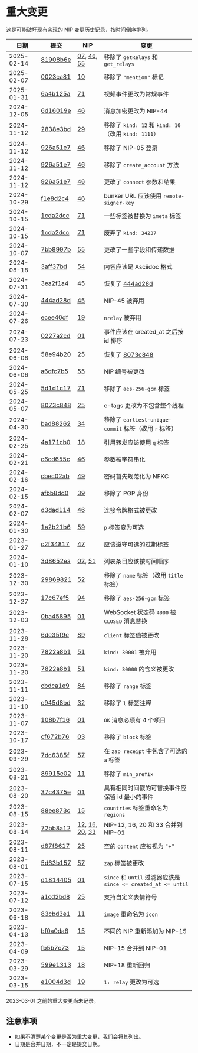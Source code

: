 # 重大变更

这是可能破坏现有实现的 NIP 变更历史记录，按时间倒序排列。

| 日期        | 提交      | NIP      | 变更 |
| ----------- | --------- | -------- | ------ |
| 2025-02-14  | [81908b6e](https://github.com/nostr-protocol/nips/commit/81908b6e) | [07](07.md), [46](46.md), [55](55.md) | 移除了 `getRelays` 和 `get_relays` |
| 2025-02-07  | [0023ca81](https://github.com/nostr-protocol/nips/commit/0023ca81) | [10](10.md) | 移除了 `"mention"` 标记 |
| 2025-01-31  | [6a4b125a](https://github.com/nostr-protocol/nips/commit/6a4b125a) | [71](71.md) | 视频事件更改为常规事件 |
| 2024-12-05  | [6d16019e](https://github.com/nostr-protocol/nips/commit/6d16019e) | [46](46.md) | 消息加密更改为 NIP-44 |
| 2024-11-12  | [2838e3bd](https://github.com/nostr-protocol/nips/commit/2838e3bd) | [29](29.md) | 移除了 `kind: 12` 和 `kind: 10`（改用 `kind: 1111`） |
| 2024-11-12  | [926a51e7](https://github.com/nostr-protocol/nips/commit/926a51e7) | [46](46.md) | 移除了 NIP-05 登录 |
| 2024-11-12  | [926a51e7](https://github.com/nostr-protocol/nips/commit/926a51e7) | [46](46.md) | 移除了 `create_account` 方法 |
| 2024-11-12  | [926a51e7](https://github.com/nostr-protocol/nips/commit/926a51e7) | [46](46.md) | 更改了 `connect` 参数和结果 |
| 2024-10-29  | [f1e8d2c4](https://github.com/nostr-protocol/nips/commit/f1e8d2c4) | [46](46.md) | bunker URL 应该使用 `remote-signer-key` |
| 2024-10-15  | [1cda2dcc](https://github.com/nostr-protocol/nips/commit/1cda2dcc) | [71](71.md) | 一些标签被替换为 `imeta` 标签 |
| 2024-10-15  | [1cda2dcc](https://github.com/nostr-protocol/nips/commit/1cda2dcc) | [71](71.md) | 废弃了 `kind: 34237` |
| 2024-10-07  | [7bb8997b](https://github.com/nostr-protocol/nips/commit/7bb8997b) | [55](55.md) | 更改了一些字段和传递数据 |
| 2024-08-18  | [3aff37bd](https://github.com/nostr-protocol/nips/commit/3aff37bd) | [54](54.md) | 内容应该是 Asciidoc 格式 |
| 2024-07-31  | [3ea2f1a4](https://github.com/nostr-protocol/nips/commit/3ea2f1a4) | [45](45.md) | 恢复了 [444ad28d](https://github.com/nostr-protocol/nips/commit/444ad28d) |
| 2024-07-30  | [444ad28d](https://github.com/nostr-protocol/nips/commit/444ad28d) | [45](45.md) | NIP-45 被弃用 |
| 2024-07-26  | [ecee40df](https://github.com/nostr-protocol/nips/commit/ecee40df) | [19](19.md) | `nrelay` 被弃用 |
| 2024-07-23  | [0227a2cd](https://github.com/nostr-protocol/nips/commit/0227a2cd) | [01](01.md) | 事件应该在 created_at 之后按 id 排序 |
| 2024-06-06  | [58e94b20](https://github.com/nostr-protocol/nips/commit/58e94b20) | [25](25.md) | 恢复了 [8073c848](https://github.com/nostr-protocol/nips/commit/8073c848) |
| 2024-06-06  | [a6dfc7b5](https://github.com/nostr-protocol/nips/commit/a6dfc7b5) | [55](55.md) | NIP 编号被更改 |
| 2024-05-25  | [5d1d1c17](https://github.com/nostr-protocol/nips/commit/5d1d1c17) | [71](71.md) | 移除了 `aes-256-gcm` 标签 |
| 2024-05-07  | [8073c848](https://github.com/nostr-protocol/nips/commit/8073c848) | [25](25.md) | e-tags 更改为不包含整个线程 |
| 2024-04-30  | [bad88262](https://github.com/nostr-protocol/nips/commit/bad88262) | [34](34.md) | 移除了 `earliest-unique-commit` 标签（改用 `r` 标签） |
| 2024-02-25  | [4a171cb0](https://github.com/nostr-protocol/nips/commit/4a171cb0) | [18](18.md) | 引用转发应该使用 `q` 标签 |
| 2024-02-21  | [c6cd655c](https://github.com/nostr-protocol/nips/commit/c6cd655c) | [46](46.md) | 参数被字符串化 |
| 2024-02-16  | [cbec02ab](https://github.com/nostr-protocol/nips/commit/cbec02ab) | [49](49.md) | 密码首先规范化为 NFKC |
| 2024-02-15  | [afbb8dd0](https://github.com/nostr-protocol/nips/commit/afbb8dd0) | [39](39.md) | 移除了 PGP 身份 |
| 2024-02-07  | [d3dad114](https://github.com/nostr-protocol/nips/commit/d3dad114) | [46](46.md) | 连接令牌格式被更改 |
| 2024-01-30  | [1a2b21b6](https://github.com/nostr-protocol/nips/commit/1a2b21b6) | [59](59.md) | `p` 标签变为可选 |
| 2023-01-27  | [c2f34817](https://github.com/nostr-protocol/nips/commit/c2f34817) | [47](47.md) | 应该遵守可选的过期标签 |
| 2024-01-10  | [3d8652ea](https://github.com/nostr-protocol/nips/commit/3d8652ea) | [02](02.md), [51](51.md) | 列表条目应该按时间顺序 |
| 2023-12-30  | [29869821](https://github.com/nostr-protocol/nips/commit/29869821) | [52](52.md) | 移除了 `name` 标签（改用 `title` 标签） |
| 2023-12-27  | [17c67ef5](https://github.com/nostr-protocol/nips/commit/17c67ef5) | [94](94.md) | 移除了 `aes-256-gcm` 标签 |
| 2023-12-03  | [0ba45895](https://github.com/nostr-protocol/nips/commit/0ba45895) | [01](01.md) | WebSocket 状态码 `4000` 被 `CLOSED` 消息替换 |
| 2023-11-28  | [6de35f9e](https://github.com/nostr-protocol/nips/commit/6de35f9e) | [89](89.md) | `client` 标签值被更改 |
| 2023-11-20  | [7822a8b1](https://github.com/nostr-protocol/nips/commit/7822a8b1) | [51](51.md) | `kind: 30001` 被弃用 |
| 2023-11-20  | [7822a8b1](https://github.com/nostr-protocol/nips/commit/7822a8b1) | [51](51.md) | `kind: 30000` 的含义被更改 |
| 2023-11-11  | [cbdca1e9](https://github.com/nostr-protocol/nips/commit/cbdca1e9) | [84](84.md) | 移除了 `range` 标签 |
| 2023-11-10  | [c945d8bd](https://github.com/nostr-protocol/nips/commit/c945d8bd) | [32](32.md) | 移除了 `l` 标签注释 |
| 2023-11-07  | [108b7f16](https://github.com/nostr-protocol/nips/commit/108b7f16) | [01](01.md) | `OK` 消息必须有 4 个项目 |
| 2023-10-17  | [cf672b76](https://github.com/nostr-protocol/nips/commit/cf672b76) | [03](03.md) | 移除了 `block` 标签 |
| 2023-09-29  | [7dc6385f](https://github.com/nostr-protocol/nips/commit/7dc6385f) | [57](57.md) | 在 `zap receipt` 中包含了可选的 `a` 标签 |
| 2023-08-21  | [89915e02](https://github.com/nostr-protocol/nips/commit/89915e02) | [11](11.md) | 移除了 `min_prefix` |
| 2023-08-20  | [37c4375e](https://github.com/nostr-protocol/nips/commit/37c4375e) | [01](01.md) | 具有相同时间戳的可替换事件应保留 id 最小的事件 |
| 2023-08-15  | [88ee873c](https://github.com/nostr-protocol/nips/commit/88ee873c) | [15](15.md) | `countries` 标签重命名为 `regions` |
| 2023-08-14  | [72bb8a12](https://github.com/nostr-protocol/nips/commit/72bb8a12) | [12](12.md), [16](16.md), [20](20.md), [33](33.md) | NIP-12, 16, 20 和 33 合并到 NIP-01 |
| 2023-08-11  | [d87f8617](https://github.com/nostr-protocol/nips/commit/d87f8617) | [25](25.md) | 空的 `content` 应被视为 "+" |
| 2023-08-01  | [5d63b157](https://github.com/nostr-protocol/nips/commit/5d63b157) | [57](57.md) | `zap` 标签被更改 |
| 2023-07-15  | [d1814405](https://github.com/nostr-protocol/nips/commit/d1814405) | [01](01.md) | `since` 和 `until` 过滤器应该是 `since <= created_at <= until` |
| 2023-07-12  | [a1cd2bd8](https://github.com/nostr-protocol/nips/commit/a1cd2bd8) | [25](25.md) | 支持自定义表情符号 |
| 2023-06-18  | [83cbd3e1](https://github.com/nostr-protocol/nips/commit/83cbd3e1) | [11](11.md) | `image` 重命名为 `icon` |
| 2023-04-13  | [bf0a0da6](https://github.com/nostr-protocol/nips/commit/bf0a0da6) | [15](15.md) | 不同的 NIP 重新添加为 NIP-15 |
| 2023-04-09  | [fb5b7c73](https://github.com/nostr-protocol/nips/commit/fb5b7c73) | [15](15.md) | NIP-15 合并到 NIP-01 |
| 2023-03-29  | [599e1313](https://github.com/nostr-protocol/nips/commit/599e1313) | [18](18.md) | NIP-18 重新回归 |
| 2023-03-15  | [e1004d3d](https://github.com/nostr-protocol/nips/commit/e1004d3d) | [19](19.md) | `1: relay` 更改为可选 |

2023-03-01 之前的重大变更尚未记录。

## 注意事项

- 如果不清楚某个变更是否为重大变更，我们会将其列出。
- 日期是合并日期，不一定是提交日期。
